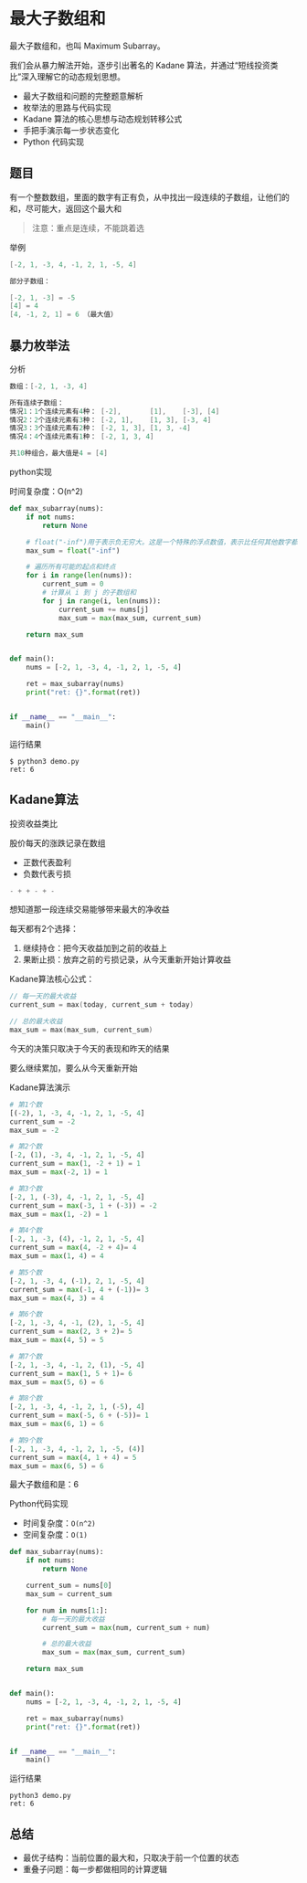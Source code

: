 # 最大子数组和

最大子数组和，也叫 Maximum Subarray。

我们会从暴力解法开始，逐步引出著名的 Kadane 算法，并通过“短线投资类比”深入理解它的动态规划思想。

- 最大子数组和问题的完整题意解析
- 枚举法的思路与代码实现
- Kadane 算法的核心思想与动态规划转移公式
- 手把手演示每一步状态变化
- Python 代码实现

## 题目

有一个整数数组，里面的数字有正有负，从中找出一段连续的子数组，让他们的和，尽可能大，返回这个最大和

> 注意：重点是连续，不能跳着选

举例

```cpp
[-2, 1, -3, 4, -1, 2, 1, -5, 4]

部分子数组：

[-2, 1, -3] = -5
[4] = 4
[4, -1, 2, 1] = 6 （最大值）
```

## 暴力枚举法

分析

```cpp
数组：[-2, 1, -3, 4]

所有连续子数组：
情况1：1个连续元素有4种： [-2],       [1],    [-3], [4]
情况2：2个连续元素有3种： [-2, 1],    [1, 3], [-3, 4]
情况3：3个连续元素有2种： [-2, 1, 3], [1, 3, -4]
情况4：4个连续元素有1种： [-2, 1, 3, 4]

共10种组合，最大值是4 = [4]
```

python实现

时间复杂度：O(n^2)

```python
def max_subarray(nums):
    if not nums:
        return None

    # float("-inf")用于表示负无穷大。这是一个特殊的浮点数值，表示比任何其他数字都小的值。
    max_sum = float("-inf")

    # 遍历所有可能的起点和终点
    for i in range(len(nums)):
        current_sum = 0
        # 计算从 i 到 j 的子数组和
        for j in range(i, len(nums)):
            current_sum += nums[j]
            max_sum = max(max_sum, current_sum)

    return max_sum


def main():
    nums = [-2, 1, -3, 4, -1, 2, 1, -5, 4]

    ret = max_subarray(nums)
    print("ret: {}".format(ret))


if __name__ == "__main__":
    main()
```

运行结果

```shell
$ python3 demo.py
ret: 6
```

## Kadane算法

投资收益类比

股价每天的涨跌记录在数组

- 正数代表盈利
- 负数代表亏损

```cpp
- + + - + -
```

想知道那一段连续交易能够带来最大的净收益

每天都有2个选择：

1. 继续持仓：把今天收益加到之前的收益上
2. 果断止损：放弃之前的亏损记录，从今天重新开始计算收益

Kadane算法核心公式：

```cpp
// 每一天的最大收益
current_sum = max(today, current_sum + today)

// 总的最大收益
max_sum = max(max_sum, current_sum)
```

今天的决策只取决于今天的表现和昨天的结果

要么继续累加，要么从今天重新开始

Kadane算法演示

```python
# 第1个数
[(-2), 1, -3, 4, -1, 2, 1, -5, 4]
current_sum = -2
max_sum = -2

# 第2个数
[-2, (1), -3, 4, -1, 2, 1, -5, 4]
current_sum = max(1, -2 + 1) = 1
max_sum = max(-2, 1) = 1

# 第3个数
[-2, 1, (-3), 4, -1, 2, 1, -5, 4]
current_sum = max(-3, 1 + (-3)) = -2
max_sum = max(1, -2) = 1

# 第4个数
[-2, 1, -3, (4), -1, 2, 1, -5, 4]
current_sum = max(4, -2 + 4)= 4
max_sum = max(1, 4) = 4

# 第5个数
[-2, 1, -3, 4, (-1), 2, 1, -5, 4]
current_sum = max(-1, 4 + (-1))= 3
max_sum = max(4, 3) = 4

# 第6个数
[-2, 1, -3, 4, -1, (2), 1, -5, 4]
current_sum = max(2, 3 + 2)= 5
max_sum = max(4, 5) = 5

# 第7个数
[-2, 1, -3, 4, -1, 2, (1), -5, 4]
current_sum = max(1, 5 + 1)= 6
max_sum = max(5, 6) = 6

# 第8个数
[-2, 1, -3, 4, -1, 2, 1, (-5), 4]
current_sum = max(-5, 6 + (-5))= 1
max_sum = max(6, 1) = 6

# 第9个数
[-2, 1, -3, 4, -1, 2, 1, -5, (4)]
current_sum = max(4, 1 + 4) = 5
max_sum = max(6, 5) = 6
```

最大子数组和是：6

Python代码实现

- 时间复杂度：`O(n^2)`
- 空间复杂度：`O(1)`

```python
def max_subarray(nums):
    if not nums:
        return None

    current_sum = nums[0]
    max_sum = current_sum

    for num in nums[1:]:
        # 每一天的最大收益
        current_sum = max(num, current_sum + num)

        # 总的最大收益
        max_sum = max(max_sum, current_sum)

    return max_sum


def main():
    nums = [-2, 1, -3, 4, -1, 2, 1, -5, 4]

    ret = max_subarray(nums)
    print("ret: {}".format(ret))


if __name__ == "__main__":
    main()
```

运行结果

```shell
python3 demo.py
ret: 6
```

## 总结

- 最优子结构：当前位置的最大和，只取决于前一个位置的状态
- 重叠子问题：每一步都做相同的计算逻辑
